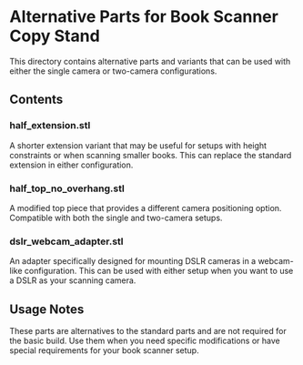 # Alternative Parts for Book Scanner Copy Stand

This directory contains alternative parts and variants that can be used with either the single camera or two-camera configurations.

## Contents

### half_extension.stl
A shorter extension variant that may be useful for setups with height constraints or when scanning smaller books. This can replace the standard extension in either configuration.

### half_top_no_overhang.stl
A modified top piece that provides a different camera positioning option. Compatible with both the single and two-camera setups.

### dslr_webcam_adapter.stl
An adapter specifically designed for mounting DSLR cameras in a webcam-like configuration. This can be used with either setup when you want to use a DSLR as your scanning camera.

## Usage Notes

These parts are alternatives to the standard parts and are not required for the basic build. Use them when you need specific modifications or have special requirements for your book scanner setup.
